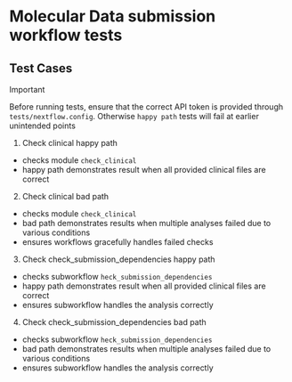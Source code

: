 # Molecular Data submission workflow tests

## Test Cases

> [!IMPORTANT]
> Before running tests, ensure that the correct API token is provided through `tests/nextflow.config`. Otherwise `happy path` tests will fail at earlier unintended points 

1. Check clinical happy path
- checks module `check_clinical`
- happy path demonstrates result when all provided clinical files are correct
2. Check clinical bad path
- checks module `check_clinical`
- bad path demonstrates results when multiple analyses failed due to various conditions
- ensures workflows gracefully handles failed checks
3. Check check_submission_dependencies happy path
- checks subworkflow `heck_submission_dependencies`
- happy path demonstrates result when all provided clinical files are correct
- ensures subworkflow handles the analysis correctly
4. Check check_submission_dependencies bad path
- checks subworkflow `heck_submission_dependencies`
- bad path demonstrates results when multiple analyses failed due to various conditions
- ensures subworkflow handles the analysis correctly